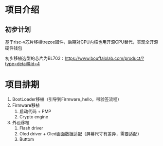 # 项目介绍
## 初步计划
基于risc-v芯片移植trezoe固件，后期对CPU内核也用开源CPU替代，实现全开源硬件钱包


初步移植选型的芯片为BL702：https://www.bouffalolab.com/product/?type=detail&id=4

# 项目排期
1. BootLoader移植（引导到Firmware_hello，带验签流程）
2. Firmware移植
    1. 启动代码 + PMP
    2. Crypto engine
3. 外设移植
    1. Flash driver
    2. Oled driver + Oled画面数据适配（屏幕尺寸有差异，需要适配）
    3. Buttom
